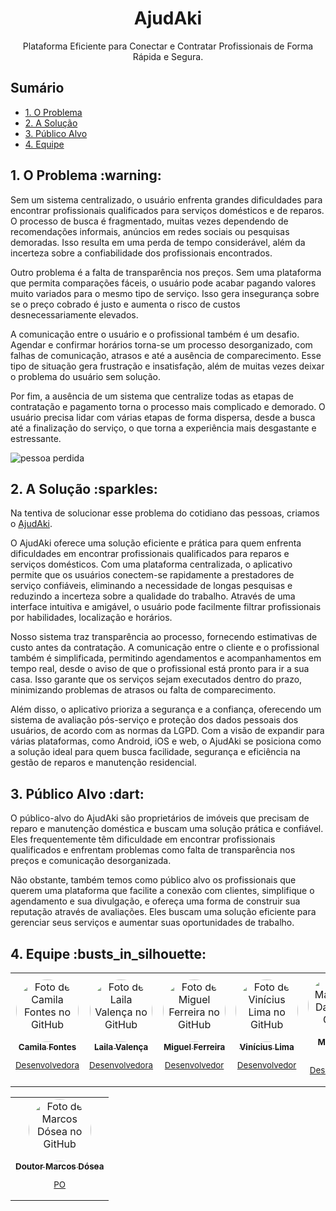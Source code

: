 <div align="center">
<h1> AjudAki </h1>
<!-- <img src="./Codigo/AgendeMeWeb/wwwroot/assets/logo.svg" width="60%"><br><br> -->

<p>Plataforma Eficiente para Conectar e Contratar Profissionais de Forma Rápida e Segura.</p>  
  
</div>

## Sumário

  <ul id="nav" >
    <li><a href="#problema">1. O Problema</a></li>
    <li><a href="#solucao">2. A Solução</a></li>
    <li><a href="#publico">3. Público Alvo</a></li>
    <!-- <li><a href="#linksuteis">4. Links Úteis</a></li> -->
    <li><a href="#equipe">4. Equipe</a></li>
  </ul>

  <h2 id="problema">1. O Problema :warning:</h2>
  
  <p>Sem um sistema centralizado, o usuário enfrenta grandes dificuldades para encontrar profissionais qualificados para serviços domésticos e de reparos. O processo de busca é fragmentado, muitas vezes dependendo de recomendações informais, anúncios em redes sociais ou pesquisas demoradas. Isso resulta em uma perda de tempo considerável, além da incerteza sobre a confiabilidade dos profissionais encontrados.</p>
  <p>Outro problema é a falta de transparência nos preços. Sem uma plataforma que permita comparações fáceis, o usuário pode acabar pagando valores muito variados para o mesmo tipo de serviço. Isso gera insegurança sobre se o preço cobrado é justo e aumenta o risco de custos desnecessariamente elevados.</p>
  <p>A comunicação entre o usuário e o profissional também é um desafio. Agendar e confirmar horários torna-se um processo desorganizado, com falhas de comunicação, atrasos e até a ausência de comparecimento. Esse tipo de situação gera frustração e insatisfação, além de muitas vezes deixar o problema do usuário sem solução.</p>
  <p>Por fim, a ausência de um sistema que centralize todas as etapas de contratação e pagamento torna o processo mais complicado e demorado. O usuário precisa lidar com várias etapas de forma dispersa, desde a busca até a finalização do serviço, o que torna a experiência mais desgastante e estressante.</p>
  
  ![pessoa perdida](https://i.imgur.com/ELfoqG1.png)

  <h2 id="solucao">2. A Solução :sparkles:</h2>
  
  <p>Na tentiva de solucionar esse problema do cotidiano das pessoas, criamos o <a href="https://github.com/marcosdosea/AjudAki" >AjudAki</a>. </p>
  <p>O AjudAki oferece uma solução eficiente e prática para quem enfrenta dificuldades em encontrar profissionais qualificados para reparos e serviços domésticos. Com uma plataforma centralizada, o aplicativo permite que os usuários conectem-se rapidamente a prestadores de serviço confiáveis, eliminando a necessidade de longas pesquisas e reduzindo a incerteza sobre a qualidade do trabalho. Através de uma interface intuitiva e amigável, o usuário pode facilmente filtrar profissionais por habilidades, localização e horários.</p>
  <p>Nosso sistema traz transparência ao processo, fornecendo estimativas de custo antes da contratação. A comunicação entre o cliente e o profissional também é simplificada, permitindo agendamentos e acompanhamentos em tempo real, desde o aviso de que o profissional está pronto para ir a sua casa. Isso garante que os serviços sejam executados dentro do prazo, minimizando problemas de atrasos ou falta de comparecimento.</p>
  <p>Além disso, o aplicativo prioriza a segurança e a confiança, oferecendo um sistema de avaliação pós-serviço e proteção dos dados pessoais dos usuários, de acordo com as normas da LGPD. Com a visão de expandir para várias plataformas, como Android, iOS e web, o AjudAki se posiciona como a solução ideal para quem busca facilidade, segurança e eficiência na gestão de reparos e manutenção residencial.</p>

  <h2 id="publico">3. Público Alvo :dart:</h2>
  
  <p>O público-alvo do AjudAki são proprietários de imóveis que precisam de reparo e manutenção doméstica e buscam uma solução prática e confiável. Eles frequentemente têm dificuldade em encontrar profissionais qualificados e enfrentam problemas como falta de transparência nos preços e comunicação desorganizada.</p>
  <p>Não obstante, também temos como público alvo os profissionais que querem uma plataforma que facilite a conexão com clientes, simplifique o agendamento e sua divulgação, e ofereça uma forma de construir sua reputação através de avaliações. Eles buscam uma solução eficiente para gerenciar seus serviços e aumentar suas oportunidades de trabalho.</p>
  
  <!-- <h2 id="linksuteis">4. Links Úteis</h2> -->

<!-- <a href="https://www.youtube.com/watch?v=9qpcoM956Vk" target="_blank">1 - Vídeo de Apresentação </a>

<a href="https://github.com/marcosdosea/AgendeMe/blob/main/Gerenciamento/Manual%20de%20Uso%20-%20AgendeMe.pdf" target="_blank">2 - Manual de Uso </a> -->

  <h2 id="equipe">4. Equipe :busts_in_silhouette:</h2>

  <table align="center">
  <tr>
    <td align="center">
      <a href="https://github.com/camilaf56" target="_blank">
        <img style="border-radius:100px;" src="https://avatars.githubusercontent.com/u/76233464?v=4" width="100px;" alt="Foto de Camila Fontes no GitHub"/><br>
        <sub>
          <b>Camila Fontes</b>
          <p>Desenvolvedora</p>
        </sub>
      </a>
    </td>
    <td align="center">
      <a href="https://github.com/LailaValenca" target="_blank">
        <img style="border-radius:100px;" src="https://avatars.githubusercontent.com/u/105222032?v=4" width="100px;" alt="Foto de Laila Valença no GitHub"/><br>
        <sub>
          <b>Laila Valença</b>
          <p>Desenvolvedora</p>
        </sub>
      </a>
    </td>
    <td align="center">
      <a href="https://github.com/Miguelftt" target="_blank">
        <img style="border-radius:100px;" src="https://avatars.githubusercontent.com/u/152564665?v=4"  width="100px;" alt="Foto de Miguel Ferreira no GitHub"/><br>
        <sub>
          <b>Miguel Ferreira</b>
          <p>Desenvolvedor</p>
        </sub>
      </a>
    </td>
    <td align="center">
      <a href="https://github.com/Vingreyck" target="_blank">
        <img style="border-radius:100px;" src="https://avatars.githubusercontent.com/u/103907631?v=4" target="_blank"  width="100px;" alt="Foto de Vinícius Lima no GitHub"/><br>
        <sub>
          <b>Vinícius Lima</b>
          <p>Desenvolvedor</p>
        </sub>
      </a>
    </td>
    <td align="center" >
      <a href="https://github.com/MarlyssonSD" target="_blank">
        <img style="border-radius:100px;" src="https://avatars.githubusercontent.com/u/124621572?v=4" target="_blank"  width="100px;" alt="Foto de Marlysson Dantas no GitHub"/><br>
        <sub>
          <b>Marlysson Dantas</b>
          <p>Desenvolvedor</p>
        </sub>
      </a>
    </td>
  </tr>
</table>
<table align="center">
  <tr>
    <td align="center">
      <a href="https://github.com/marcosdosea" target="_blank">
        <img style="border-radius:100px;" src="https://avatars.githubusercontent.com/u/7799935?v=4" target="_blank" width="100px;" alt="Foto de Marcos Dósea no GitHub"/><br>
        <sub>
          <b>Doutor Marcos Dósea</b>
          <p>PO</p>
        </sub>
      </a>
    </td>
   </tr>
</table>
